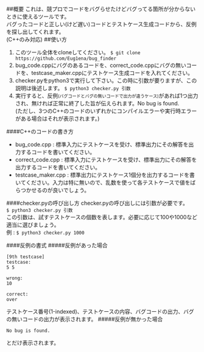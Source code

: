 ##概要
これは、競プロでコードをバグらせたけどバグってる箇所が分からないときに使えるツールです。<br>
バグったコードと正しい(けど遅い)コードとテストケース生成コードから、反例を探し出してくれます。<br>
(C++のみ対応)
##使い方
1. このツール全体をcloneしてください。
`$ git clone https://github.com/Eug1ena/bug_finder`
2. bug_code.cppにバグのあるコードを、correct_code.cppにバグの無いコードを、testcase_maker.cppにテストケース生成コードを入れてください。
3. checker.pyをpython3で実行して下さい。この時に引数が要りますが、この説明は後述します。
`$ python3 checker.py 引数`
4. 実行すると、反例<span style="font-size: 80%">(バグコードとバグの無いコードで出力が違うケース)</span>があれば1つ出力され、無ければ正常に終了した旨が伝えられます。No bug is found.<br>
(ただし、3つのC++のコードのいずれかにコンパイルエラーや実行時エラーがある場合はそれが表示されます。)

####C++のコードの書き方
* bug_code.cpp : 標準入力にテストケースを受け、標準出力にその解答を出力するコードを書いてください。
* correct_code.cpp : 標準入力にテストケースを受け、標準出力にその解答を出力するコードを書いてください。
* testcase_maker.cpp : 標準出力にテストケース1個分を出力するコードを書いてください。入力は特に無いので、乱数を使って各テストケースで値をばらつかせるのが良いでしょう。

####checker.pyの呼び出し方
checker.pyの呼び出しには引数が必要です。<br>
`$ python3 checker.py 引数`<br>
この引数は、試すテストケースの個数を表します。必要に応じて100や1000など適当に選びましょう。<br>
例 : `$ python3 checker.py 1000`<br>

####反例の書式
#####反例があった場合
```
[9th testcase]
testcase:
5 5

wrong:
10

correct:
over
```
テストケース番号(1-indexed)、テストケースの内容、バグコードの出力、バグの無いコードの出力が表示されます。
#####反例が無かった場合
```
No bug is found.
```
とだけ表示されます。
